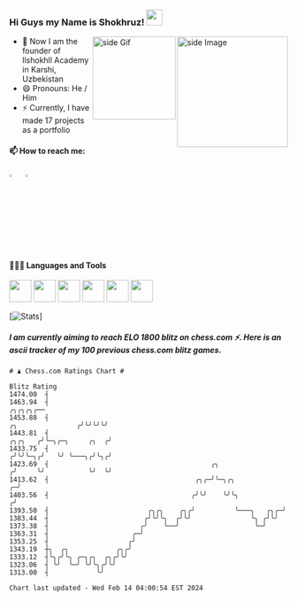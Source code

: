   ### Hi Guys my Name is Shokhruz!  <img src="https://github.com/sciencepal/sciencepal/blob/master/assets/Hi.gif" width="29px">

  
<img src="https://github.com/sciencepal/sciencepal/blob/master/assets/life_balance.gif" alt="side Image" align="right" width="200" height="auto" />
<a href="https://ko-fi.com/sciencepal"> <img src="https://media3.giphy.com/media/ZEB6yFbLnhyQf7g3hn/giphy.gif" alt="side Gif" align="right" width="150" height="auto"/> </a>
  
  - 🔭 Now I am the founder of llshokhll Academy in Karshi, Uzbekistan
  - 😄 Pronouns: He / Him
  - ⚡ Currently, I have made 17 projects as a portfolio
  
  #### 📫 How to reach me:
  [<img src="https://img.icons8.com/?size=128&id=119026&format=png" width="3.5%"/>](https://www.instagram.com/llshokhll/)  &nbsp;
  [<img src="https://img.icons8.com/?size=160&id=112159&format=png" width="3.5%"/>](https://t.me/llshokhll)  &nbsp;
  
  #### 👨🏻‍💻 Languages and Tools <br />
  <code><img height="40" src="https://img.icons8.com/?size=128&id=2T6TKY6whzgV&format=png"></code>
  <code><img height="40" src="https://img.icons8.com/?size=64&id=uLDrtp8o8zTG&format=png&color=1A6DFF,C822FF"></code>
  <code><img height="40" src="https://img.icons8.com/?size=64&id=FRRACRKRsw2s&format=png&color=1A6DFF,C822FF"></code>
  <code><img height="40" src="https://img.icons8.com/?size=160&id=G4QCXBD8TD47&format=png"></code>
  <code><img height="40" src="https://img.icons8.com/?size=96&id=7AFcZ2zirX6Y&format=png"></code>
  <code><img height="40" src="https://img.icons8.com/?size=128&id=b5Z5U3tVLQu5&format=png"></code>
  
  [![Stats](https://i0.wp.com/www.frogx3.com/wp-content/uploads/2016/11/5-Wacky-Funny-GIFs-Relatable-GraphicDesigners.gif?resize=600%2C450&ssl=1)]&nbsp; &nbsp; &nbsp; &nbsp; &nbsp; &nbsp; &nbsp; &nbsp; &nbsp; &nbsp; 
  
  
  ##### I am currently aiming to reach ELO 1800 blitz on chess.com ⚡. Here is an ascii tracker of my 100 previous chess.com blitz games.

  ```
  # ♟︎ Chess.com Ratings Chart #
  
  Blitz Rating
 1474.00  ┤
 1463.94  ┤                                                                                          ╭╮╭╮╭╮╭──
 1453.88  ┤                                                                        ╭╮               ╭╯╰╯╰╯╰╯
 1443.81  ┤                                                                ╭╮╭╮   ╭╯╰─╮╭─╮     ╭╮  ╭╯
 1433.75  ┤                                                               ╭╯╰╯╰─╮╭╯   ╰╯ ╰───╮╭╯╰╮╭╯
 1423.69  ┤                                         ╭╮                   ╭╯     ╰╯           ╰╯  ╰╯
 1413.62  ┤                                     ╭╮╭─╯╰─╮╭╮             ╭─╯
 1403.56  ┤                                    ╭╯╰╯    ╰╯╰╮           ╭╯
 1393.50  ┤                         ╭╮╭╮    ╭╮╭╯          ╰───╮   ╭╮╭─╯
 1383.44  ┤                        ╭╯╰╯╰╮  ╭╯╰╯               ╰╮ ╭╯╰╯
 1373.38  ┤                       ╭╯    ╰──╯                   ╰─╯
 1363.31  ┤                     ╭─╯
 1353.25  ┤                    ╭╯
 1343.19  ┼╮  ╭╮            ╭╮╭╯
 1333.12  ┤╰╮╭╯╰╮ ╭─╮╭╮  ╭╮╭╯╰╯
 1323.06  ┤ ╰╯  ╰─╯ ╰╯╰╮╭╯╰╯
 1313.00  ┤            ╰╯

Chart last updated - Wed Feb 14 04:00:54 EST 2024  
  ```
  
